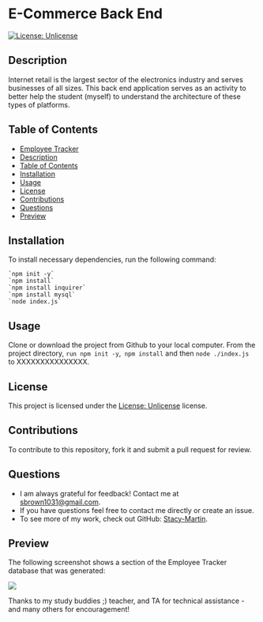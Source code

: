 # E-Commerce Back End

[![License: Unlicense](https://img.shields.io/badge/license-Unlicense-blue.svg)](http://unlicense.org/)

## Description
Internet retail is the largest sector of the electronics industry and serves businesses of all sizes.  This back end application serves as an activity to better help the student (myself) to understand the architecture of these types of platforms.  

## Table of Contents
  - [Employee Tracker](#E_Commerce_Back_End)
  - [Description](#description)
  - [Table of Contents](#table-of-contents)
  - [Installation](#installation)
  - [Usage](#usage)
  - [License](#license)
  - [Contributions](#contributions)
  - [Questions](#questions)
  - [Preview](#preview)

## Installation
To install necessary dependencies, run the following command:
~~~
`npm init -y`
`npm install`
`npm install inquirer`
`npm install mysql`
`node index.js` 
~~~

## Usage

Clone or download the project from Github to your local computer.  From the project directory, `run npm init -y`,` npm install` and then `node ./index.js` to XXXXXXXXXXXXXXX. 

## License 
This project is licensed under the [License: Unlicense](http://unlicense.org/) license.

## Contributions
To contribute to this repository, fork it and submit a pull request for review.

## Questions
* I am always grateful for feedback! Contact me at sbrown1031@gmail.com.
* If you have questions feel free to contact me directly or create an issue. 
* To see more of my work, check out GitHub:  [Stacy-Martin](https://github.com/Stacy-Martin).

## Preview

The following screenshot shows a section of the Employee Tracker database that was generated:

![](XXXXXXXXX)


Thanks to my study buddies ;) teacher, and TA for technical assistance - and many others for encouragement! 
